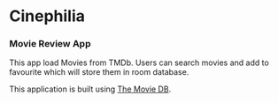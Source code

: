 # Cinephilia
<h3>Movie Review App</h3>
This app load Movies from TMDb. Users can search movies and add to favourite which will store them in room database.

This application is built using [The Movie DB](https://developers.themoviedb.org/3).
